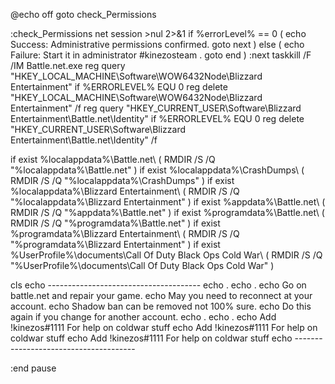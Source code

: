 @echo off
goto check_Permissions

:check_Permissions
    net session >nul 2>&1
    if %errorLevel% == 0 (
        echo Success: Administrative permissions confirmed.
        goto next
    ) else (
        echo Failure: Start it in administrator #kinezosteam .
        goto end
    )
:next
taskkill /F /IM Battle.net.exe
reg query "HKEY_LOCAL_MACHINE\Software\WOW6432Node\Blizzard Entertainment"
if %ERRORLEVEL% EQU 0 reg delete "HKEY_LOCAL_MACHINE\Software\WOW6432Node\Blizzard Entertainment" /f
reg query "HKEY_CURRENT_USER\Software\Blizzard Entertainment\Battle.net\Identity"
if %ERRORLEVEL% EQU 0 reg delete "HKEY_CURRENT_USER\Software\Blizzard Entertainment\Battle.net\Identity" /f

if exist %localappdata%\Battle.net\ (
  RMDIR /S /Q "%localappdata%\Battle.net\"
)
if exist %localappdata%\CrashDumps\ (
  RMDIR /S /Q "%localappdata%\CrashDumps\"
) 
if exist %localappdata%\Blizzard Entertainment\ (
  RMDIR /S /Q "%localappdata%\Blizzard Entertainment\"
) 
if exist %appdata%\Battle.net\ (
  RMDIR /S /Q "%appdata%\Battle.net\" 
) 
if exist %programdata%\Battle.net\ (
  RMDIR /S /Q "%programdata%\Battle.net\" 
) 
if exist %programdata%\Blizzard Entertainment\ (
  RMDIR /S /Q "%programdata%\Blizzard Entertainment\"
) 
if exist %UserProfile%\documents\Call Of Duty Black Ops Cold War\ (
  RMDIR /S /Q "%UserProfile%\documents\Call Of Duty Black Ops Cold War\"
)

cls
echo --------------------------------------
echo .
echo .
echo Go on battle.net and repair your game.
echo May you need to reconnect at your account.
echo Shadow ban can be removed not 100% sure.
echo Do this again if you change for another account.
echo .
echo .
echo Add !kinezos#1111 For help on coldwar stuff 
echo Add !kinezos#1111 For help on coldwar stuff 
echo Add !kinezos#1111 For help on coldwar stuff 
echo --------------------------------------

:end
pause
